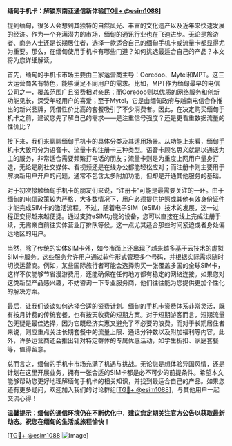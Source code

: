 **缅甸手机卡：解锁东南亚通信新体验[[TG💪+ @esim1088](https://t.me/s/esim1088)]**

提到缅甸，很多人会想到其独特的自然风光、丰富的文化遗产以及近年来快速发展的经济。作为一个充满潜力的市场，缅甸的通讯行业也在飞速进步。无论是旅游者、商务人士还是长期居住者，选择一款适合自己的缅甸手机卡或流量卡都显得尤为重要。那么，在缅甸使用手机卡有哪些门道？如何挑选最适合自己的产品？本文将为您详细解读。

首先，缅甸的手机卡市场主要由三家运营商主导：Ooredoo、Mytel和MPT。这三大运营商各有特色，能够满足不同用户的需求。比如，MPT作为缅甸最早的电信公司之一，覆盖范围广且资费相对亲民；而Ooredoo则以优质的网络服务和创新功能见长，深受年轻用户的喜爱；至于Mytel，它是由缅甸政府与越南电信合作推出的新兴品牌，凭借性价比高的套餐吸引了不少消费者。因此，在决定购买缅甸手机卡之前，建议您先了解自己的需求——是注重信号强度？还是更看重数据流量的性价比？

接下来，我们来聊聊缅甸手机卡的具体分类及其适用场景。从功能上来看，缅甸手机卡大致可分为语音卡、流量卡和注册卡三种类型。语音卡顾名思义就是以通话为主的服务，非常适合需要频繁打电话的朋友；流量卡则是为重度上网用户量身打造，无论是刷社交媒体、看视频还是在线办公都能轻松应对；而注册卡则主要用于解决新用户开户的问题，通常不包含太多附加功能，但却是开通其他服务的基础。

对于初次接触缅甸手机卡的朋友们来说，“注册卡”可能是最需要关注的一环。由于缅甸的电信政策较为严格，大多数情况下，用户必须提供护照或其他有效身份证件才能完成SIM卡的激活流程。不过，随着电子SIM（eSIM）技术的发展，这一过程正变得越来越便捷。通过支持eSIM功能的设备，您可以直接在线上完成注册手续，无需亲自前往实体营业厅排队等候。这一点尤其适合那些时间紧迫或者身处偏远地区的用户。

当然，除了传统的实体SIM卡外，如今市面上还出现了越来越多基于云技术的虚拟SIM卡服务。这些服务允许用户通过软件形式管理多个号码，并根据实际需求随时切换运营商。例如，某些国际旅行者可能会选择购买一张覆盖多国的全球SIM卡，这样不仅能够节省漫游费用，还能确保在任何地方都有稳定的网络连接。如果您对这类新型产品感兴趣，不妨咨询一下专业服务商，他们往往能为您提供更加个性化的解决方案。

最后，让我们谈谈如何选择合适的资费计划。缅甸的手机卡资费体系非常灵活，既有按月计费的传统套餐，也有按天收费的短期方案。对于短期游客而言，短期流量包无疑是最佳选择，因为它既经济实惠又避免了不必要的浪费。而对于长期居住者来说，则应重点关注长期套餐中的流量上限、通话分钟数以及附加福利等内容。此外，许多运营商还会推出针对特定群体的专属优惠活动，如学生折扣、家庭套餐等，值得留意。

总而言之，缅甸的手机卡市场充满了机遇与挑战。无论您是想体验异国风情，还是计划在这里开展业务，拥有一张合适的SIM卡都是必不可少的前提条件。希望本文能够帮助您更好地理解缅甸手机卡的相关知识，并找到最适合自己的产品。如果您还有更多疑问，欢迎加入我们的讨论群组[[TG💪+ @esim1088](https://t.me/s/esim1088)]，与其他用户一起交流心得！

**温馨提示：缅甸的通信环境仍在不断优化中，建议您定期关注官方公告以获取最新动态。祝您在缅甸的生活或旅程愉快！**

[[TG💪+ @esim1088](https://t.me/s/esim1088) ![Image](https://i.postimg.cc/4NQfJmqS/Snipaste-2025-05-13-00-14-12.png)]